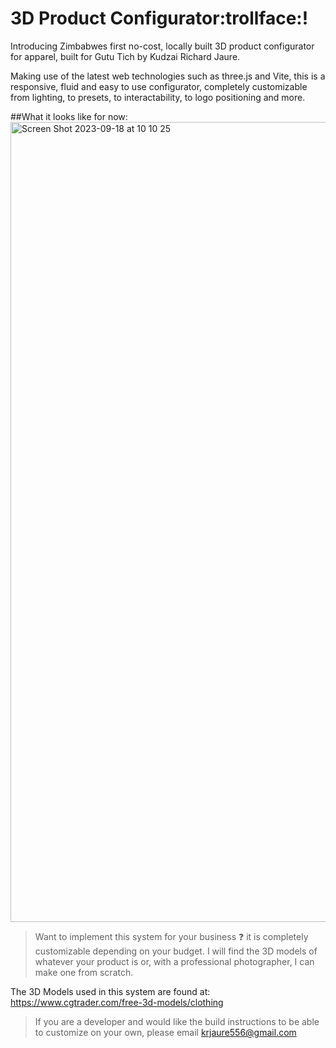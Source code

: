 # 3D Product Configurator:trollface:! 



Introducing Zimbabwes first no-cost, locally built 3D product configurator for apparel, built for Gutu Tich by Kudzai Richard Jaure. 

Making use of the latest web technologies such as three.js and Vite, this is a responsive, fluid and easy to use configurator, completely customizable from lighting, to presets, to interactability, to logo positioning and more. 

##What it looks like for now: 
<img width="1280" alt="Screen Shot 2023-09-18 at 10 10 25" src="https://github.com/kudzaijaure-dot/GutuTich/assets/55686042/d6c5b449-41cd-4ebf-8877-a7345e0ac890">

> Want to implement this system for your business :question: it is completely customizable depending on your budget. I will find the 3D models of whatever your product is or, with a professional photographer, I can make one from scratch.

The 3D Models used in this system are found at: https://www.cgtrader.com/free-3d-models/clothing

> If you are a developer and would like the build instructions to be able to customize on your own, please email krjaure556@gmail.com

